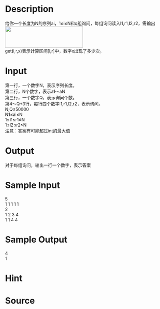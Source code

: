 
# Description

<div class="content"><div>给你一个长度为N的序列ai，1≤i≤N和q组询问，每组询问读入l1,r1,l2,r2，需输出<img src="source/bzoj/5016/img/aHR0cHM6Ly9seWRzeS5jb20vSnVkZ2VPbmxpbmUvdXBsb2FkLzIwMTcwOS8xLnBuZw==.png" width="254" height="70" alt=""/></div>
<div></div>
<div>get(l,r,x)表示计算区间[l,r]中，数字x出现了多少次。</div>
<p></p></div>

# Input

<div class="content"><div>第一行，一个数字N，表示序列长度。</div>
<div>第二行，N个数字，表示a1～aN</div>
<div>第三行，一个数字Q，表示询问个数。</div>
<div>第4～Q+3行，每行四个数字l1,r1,l2,r2，表示询问。</div>
<div>N,Q≤50000</div>
<div>N1≤ai≤N</div>
<div>1≤l1≤r1≤N</div>
<div>1≤l2≤r2≤N</div>
<div>注意：答案有可能超过int的最大值</div>
<p></p></div>

# Output

<div class="content"><div>对于每组询问，输出一行一个数字，表示答案</div>
<p></p></div>

# Sample Input

<div class="content"><span class="sampledata">5<br/>
1 1 1 1 1<br/>
2<br/>
1 2 3 4<br/>
1 1 4 4</span></div>

# Sample Output

<div class="content"><span class="sampledata">4<br/>
1</span></div>

# Hint

<div class="content"><p></p></div>

# Source

<div class="content"><p><a href="problemset.php?search="></a></p></div>

